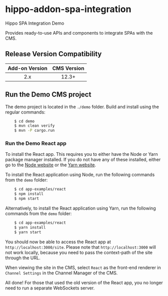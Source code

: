 # hippo-addon-spa-integration

Hippo SPA Integration Demo

Provides ready-to-use APIs and components to integrate SPAs with the CMS.

## Release Version Compatibility

| Add-on Version | CMS Version  |
|:--------------:|:------------:|
| 2.x            | 12.3+        |

## Run the Demo CMS project

The demo project is located in the `./demo` folder. Build and install using the regular commands:
```bash
    $ cd demo
    $ mvn clean verify
    $ mvn -P cargo.run
```

### Run the Demo React app
 
To install the React app. This requires you to either have the Node or Yarn package manager 
installed. If you do not have any of these installed, either go to the [Node website](https://www.npmjs.com/get-npm) or 
the [Yarn website](https://yarnpkg.com).

To install the React application using Node, run the following commands from the `demo` folder:
```bash
    $ cd app-examples/react
    $ npm install
    $ npm start
```

Alternatively, to install the React application using Yarn, run the following commands from the `demo` folder:
```bash
    $ cd app-examples/react
    $ yarn install
    $ yarn start
```

You should now be able to access the React app at `http://localhost:3000/site`. Please note that `http://localhost:3000`
will not work locally, because you need to pass the context-path of the site through the URL.

When viewing the site in the CMS, select `React` as the front-end renderer in 
`Channel Settings` in the Channel Manager of the CMS.

All done! For those that used the old version of the React app, you no longer need to run a separate WebSockets server.
